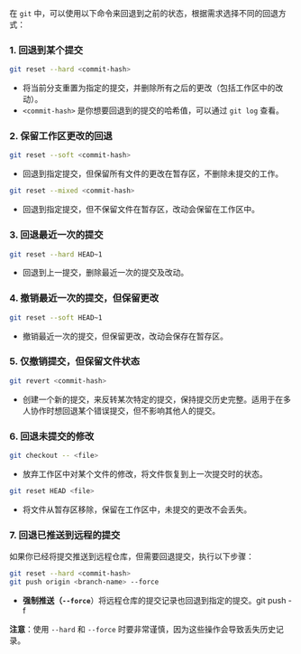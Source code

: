 在 `git` 中，可以使用以下命令来回退到之前的状态，根据需求选择不同的回退方式：

### 1. **回退到某个提交**

```bash
git reset --hard <commit-hash>
```

- 将当前分支重置为指定的提交，并删除所有之后的更改（包括工作区中的改动）。
- `<commit-hash>` 是你想要回退到的提交的哈希值，可以通过 `git log` 查看。

### 2. **保留工作区更改的回退**

```bash
git reset --soft <commit-hash>
```

- 回退到指定提交，但保留所有文件的更改在暂存区，不删除未提交的工作。

```bash
git reset --mixed <commit-hash>
```

- 回退到指定提交，但不保留文件在暂存区，改动会保留在工作区中。

### 3. **回退最近一次的提交**

```bash
git reset --hard HEAD~1
```

- 回退到上一提交，删除最近一次的提交及改动。

### 4. **撤销最近一次的提交，但保留更改**

```bash
git reset --soft HEAD~1
```

- 撤销最近一次的提交，但保留更改，改动会保存在暂存区。

### 5. **仅撤销提交，但保留文件状态**

```bash
git revert <commit-hash>
```

- 创建一个新的提交，来反转某次特定的提交，保持提交历史完整。适用于在多人协作时想回退某个错误提交，但不影响其他人的提交。

### 6. **回退未提交的修改**

```bash
git checkout -- <file>
```

- 放弃工作区中对某个文件的修改，将文件恢复到上一次提交时的状态。

```bash
git reset HEAD <file>
```

- 将文件从暂存区移除，保留在工作区中，未提交的更改不会丢失。

### 7. **回退已推送到远程的提交**

如果你已经将提交推送到远程仓库，但需要回退提交，执行以下步骤：

```bash
git reset --hard <commit-hash>
git push origin <branch-name> --force
```

- **强制推送（`--force`**）将远程仓库的提交记录也回退到指定的提交。git push -f

**注意**：使用 `--hard` 和 `--force` 时要非常谨慎，因为这些操作会导致丢失历史记录。
